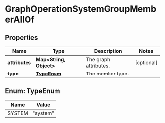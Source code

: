 

# GraphOperationSystemGroupMemberAllOf


## Properties

| Name | Type | Description | Notes |
|------------ | ------------- | ------------- | -------------|
|**attributes** | **Map&lt;String, Object&gt;** | The graph attributes. |  [optional] |
|**type** | [**TypeEnum**](#TypeEnum) | The member type. |  |



## Enum: TypeEnum

| Name | Value |
|---- | -----|
| SYSTEM | &quot;system&quot; |



